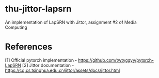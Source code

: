 # thu-jittor-lapsrn
An implementation of LapSRN with Jittor, assignment #2 of Media Computing

# References
[1] Official pytorch implementation - https://github.com/twtygqyy/pytorch-LapSRN
[2] Jittor documentation - https://cg.cs.tsinghua.edu.cn/jittor/assets/docs/jittor.html
